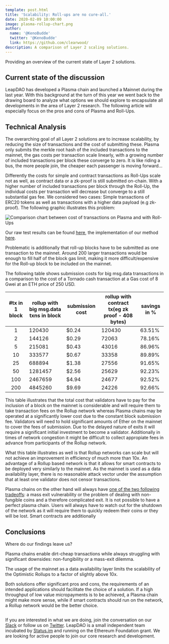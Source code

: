 ```yaml
---
template: post.html
title: 'Scalability: Roll-ups are no cure-all.'
date: 2020-02-09 10:00:00
image: plasma-rollup-chart.png
author:
  name: '@KenoBudde'
  twitter: '@KenoBudde'
  link: https://github.com/clearwood/
description: A comparison of Layer 2 scaling solutions.
---
```


Providing an overview of the current state of Layer 2 solutions.

## Current state of the discussion

LeapDAO has developed a Plasma chain and launched a Mainnet during the last year. With this background at the turn of this year we went back to the drawing board to analyze what options we should explore to encapsulate all developments in the area of Layer 2 research.
The following article will especially focus on the pros and cons of Plasma and Roll-Ups.

## Technical Analysis

The overarching goal of all Layer 2 solutions are to increase scalability, by reducing the size of transactions and the cost of submitting these. Plasma only submits the merkle root hash of the included transactions to the mainnet, the gas costs per transaction scale linearly, with a growing number of included transactions per block these converge to zero. It is like riding a bus, the more people join, the cheaper each passenger is moving forward... 

Differently the costs for simple and contract transactions as Roll-Ups scale not as well, as contract data or a zk-proof is still submitted on-chain. With a higher number of included transactions per block through the Roll-Up, the individual costs per transaction will decrease but converge to a still substantial gas fee. We considered two cases: Simple transactions of ERC20 tokens as well as transactions with a higher data payload (e.g zk-proof).  The following graphic illustrates this problem:

<img src="/img/blog/plasma-rollup-chart.png" alt="Comparison chart between cost of transactions on Plasma and with Roll-Ups">

Our raw test results can be found [here](https://docs.google.com/spreadsheets/d/1ywhXffNw3sNzngvblu4hxE6d2ZbSQ_GjN2JFfl3vYFc/edit#gid=1760753624), the implementation of our method [here](https://github.com/leapdao/leap-contracts/pull/284/files).

Problematic is additionally that roll-up blocks have to be submitted as one transaction to the mainnet. Around 200 larger transactions would be enough to fill half of the block gas limit, making it more difficult/expensive for the Roll-up block to be included on the mainnet.

The following table shows submission costs for big msg.data transactions in a comparison to the cost of a Tornado cash transaction at a Gas cost of 8 Gwei at an ETH price of 250 USD.

| #tx in 1 block | rollup with big msg.data txns in block | submission cost | rollup with contract tx(eg zk proof - 408 bytes) | savings in % |
|:--------------:|----------------------------------------|-----------------|--------------------------------------------------|--------------|
| 1              | 120430                                 | $0.24           | 120430                                           | 63.51%       |
| 2              | 144126                                 | $0.29           | 72063                                            | 78.16%       |
| 5              | 215081                                 | $0.43           | 43016                                            | 86.96%       |
| 10             | 333577                                 | $0.67           | 33358                                            | 89.89%       |
| 25             | 688894                                 | $1.38           | 27556                                            | 91.65%       |
| 50             | 1281457                                | $2.56           | 25629                                            | 92.23%       |
| 100            | 2467659                                | $4.94           | 24677                                            | 92.52%       |
| 200            | 4845260                                | $9.69           | 24226                                            | 92.66%       |

This table illustrates that the total cost that validators have to pay for the inclusion of a block on the mainnet is considerable and will require them to take transaction fees on the Rollup network whereas Plasma chains may be operated at a significantly lower cost due to the constant block submission fee. Validators will need to hold significant amounts of Ether on the mainnet to cover the fees of submission. Due to the delayed nature of exits it will require a significant initial investment to become a validator. Additionally in times of network congestion it might be difficult to collect appropiate fees in advance from participants of the Rollup network.

What this table illustrates as well is that Rollup networks can scale but will not achieve an improvement in efficiency of much more than 10x. An advantage of a Rollup based network is that it allows for smart contracts to be deployed very similarly to the mainnet. As the mainnet is used as a data availability layer, there is no reasonable attack vector under the assumption that at least one validator does not censor transactions.

Plasma chains on the other hand will always have [one of the two following tradeoffs](https://eprint.iacr.org/2020/175): a mass exit vulnerability or the problem of dealing with non-fungible coins and a therefore complicated exit. It is not possible to have a perfect plasma chain. Users will always have to watch out for the shutdown of the network as it will require them to quickly redeem their coins or they will be lost. Smart contracts are additionally

## Conclusions

Where do our findings leave us?

Plasma chains enable dirt-cheap transactions while always struggling with significant downsides: non-fungibility or a mass-exit dilemma.

The usage of the mainnet as a data availability layer limits the scalability of the Optimistic Rollups to a factor of slightly above 10x.

Both solutions offer significant pros and cons, the requirements of an intended applications should facilitate the choice of a solution. If a high throughput of low value micropayments is to be achieved, a Plasma chain might make more sense, while if smart contracts should run on the network, a Rollup network would be the better choice. 

##

If you are interested in what we are doing, join the conversation on our [Slack](http://join.leapdao.org) or follow us on [Twitter](https://twitter.com/leapdao). LeapDAO is a small independent team incubated by [Status.im](https://our.status.im/leapdao-to-join-incubate-family-as-our-fourth-incubatee/) and running on the Ethereum Foundation grant. We are looking for active people to join our core research and development.
